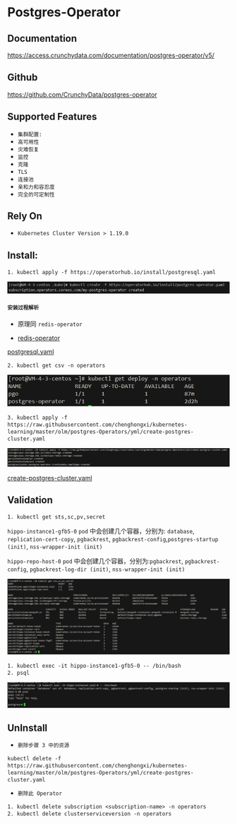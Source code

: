 # Postgres-Operator

## Documentation
https://access.crunchydata.com/documentation/postgres-operator/v5/

## Github
https://github.com/CrunchyData/postgres-operator

## Supported Features
- `集群配置: `
- `高可用性`
- `灾难恢复`
- `监控`
- `克隆`
- `TLS`
- `连接池`
- `亲和力和容忍度`
- `完全的可定制性`

## Rely On
- `Kubernetes Cluster Version > 1.19.0`

## Install:

```shell
1. kubectl apply -f https://operatorhub.io/install/postgresql.yaml
```
![img](picture/postgres-Operator.png)

#### `安装过程解析`
- 原理同 `redis-operator`

- [redis-operator](https://github.com/chenghongxi/kubernetes-learning/blob/master/olm/redis-operators/README.md#%E5%AE%89%E8%A3%85%E8%BF%87%E7%A8%8B%E8%A7%A3%E6%9E%90)




[postgresql.yaml](https://operatorhub.io/install/postgresql.yaml)

```shell
2. kubectl get csv -n operators
```
![img](picture/operator.png)

```shell
3. kubectl apply -f https://raw.githubusercontent.com/chenghongxi/kubernetes-learning/master/olm/postgres-Operators/yml/create-postgres-cluster.yaml
```
![img](picture/create-postgres-cluster.png)

[create-postgres-cluster.yaml](https://raw.githubusercontent.com/chenghongxi/kubernetes-learning/master/olm/postgres-Operators/yml/create-postgres-cluster.yaml)




## Validation
```shell
1. kubectl get sts,sc,pv,secret
```
`hippo-instance1-gfb5-0` `pod` 中会创建几个容器，分别为:  `database`, `replication-cert-copy`, `pgbackrest`, `pgbackrest-config`,`postgres-startup (init)`, `nss-wrapper-init (init)`

`hippo-repo-host-0` `pod` 中会创建几个容器，分别为:`pgbackrest`, `pgbackrest-config`, `pgbackrest-log-dir (init)`, `nss-wrapper-init (init)`

![img](picture/validation.png)
```text
1. kubectl exec -it hippo-instance1-gfb5-0 -- /bin/bash
2. psql
```

![img](picture/validation2.png)

## UnInstall
- `删除步骤 3 中的资源`
```shell
kubectl delete -f https://raw.githubusercontent.com/chenghongxi/kubernetes-learning/master/olm/postgres-Operators/yml/create-postgres-cluster.yaml
```
- `删除此 Operator`
```shell
1. kubectl delete subscription <subscription-name> -n operators
2. kubectl delete clusterserviceversion -n operators
```







